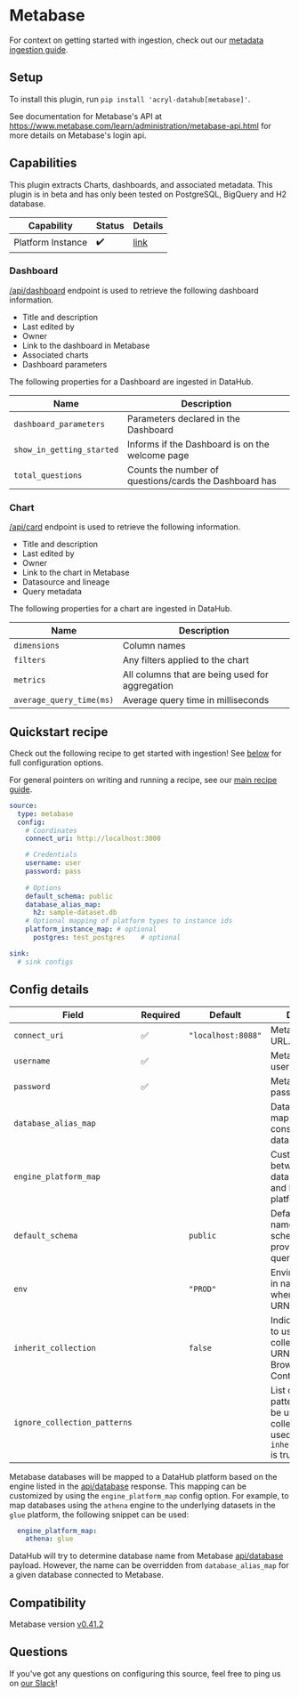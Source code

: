 # Metabase

For context on getting started with ingestion, check out our [metadata ingestion guide](../README.md).

## Setup

To install this plugin, run `pip install 'acryl-datahub[metabase]'`.

See documentation for Metabase's API at https://www.metabase.com/learn/administration/metabase-api.html 
for more details on Metabase's login api.


## Capabilities

This plugin extracts Charts, dashboards, and associated metadata. This plugin is in beta and has only been tested
on PostgreSQL, BigQuery and H2 database.

| Capability | Status | Details | 
| -----------| ------ | ---- |
| Platform Instance | ✔️ | [link](../../docs/platform-instances.md) |

### Dashboard

[/api/dashboard](https://www.metabase.com/docs/latest/api-documentation.html#dashboard) endpoint is used to
retrieve the following dashboard information.

- Title and description
- Last edited by
- Owner
- Link to the dashboard in Metabase
- Associated charts
- Dashboard parameters

The following properties for a Dashboard are ingested in DataHub.

| Name          | Description                                     |
| ------------- | ----------------------------------------------- |
| `dashboard_parameters`  | Parameters declared in the Dashboard                                    |
| `show_in_getting_started`     | Informs if the Dashboard is on the welcome page                |
| `total_questions`     | Counts the number of questions/cards the Dashboard has |

### Chart

[/api/card](https://www.metabase.com/docs/latest/api-documentation.html#card) endpoint is used to
retrieve the following information.

- Title and description
- Last edited by
- Owner
- Link to the chart in Metabase
- Datasource and lineage
- Query metadata

The following properties for a chart are ingested in DataHub.

| Name          | Description                                     |
| ------------- | ----------------------------------------------- |
| `dimensions`  | Column names                                    |
| `filters`     | Any filters applied to the chart                |
| `metrics`     | All columns that are being used for aggregation |
| `average_query_time(ms)`     | Average query time in milliseconds |


## Quickstart recipe

Check out the following recipe to get started with ingestion! See [below](#config-details) for full configuration options.

For general pointers on writing and running a recipe, see our [main recipe guide](../README.md#recipes).

```yml
source:
  type: metabase
  config:
    # Coordinates
    connect_uri: http://localhost:3000

    # Credentials
    username: user
    password: pass
    
    # Options
    default_schema: public
    database_alias_map:
      h2: sample-dataset.db
    # Optional mapping of platform types to instance ids
    platform_instance_map: # optional
      postgres: test_postgres    # optional

sink:
  # sink configs
```

## Config details


| Field                | Required | Default            | Description                                                            |
| -------------------- | -------- | ------------------ |------------------------------------------------------------------------|
| `connect_uri`        |    ✅     | `"localhost:8088"` | Metabase host URL.                                                     |
| `username`           |    ✅     |                    | Metabase username.                                                     |
| `password`           |    ✅     |                    | Metabase password.                                                     |
| `database_alias_map` |          |                    | Database name map to use when constructing dataset URN.                |
| `engine_platform_map`|          |                    | Custom mappings between metabase database engines and DataHub platforms |
| `default_schema`     |          | `public`           | Default schema name to use when schema is not provided in an SQL query |
| `env`                |          | `"PROD"`           | Environment to use in namespace when constructing URNs.                |
| `inherit_collection`                |          | `false`           | Indicates whether to use Metabase collections to build URNs, BrowserPaths and Containers.                |
| `ignore_collection_patterns`                |          |           | List of regex patterns that will be used to bypass collections. Only used when `inherit_collection` is true.                |

Metabase databases will be mapped to a DataHub platform based on the engine listed in the
[api/database](https://www.metabase.com/docs/latest/api-documentation.html#database) response. This mapping can be
customized by using the `engine_platform_map` config option. For example, to map databases using the `athena` engine to
the underlying datasets in the `glue` platform, the following snippet can be used:
```yml
  engine_platform_map:
    athena: glue
```
DataHub will try to determine database name from Metabase [api/database](https://www.metabase.com/docs/latest/api-documentation.html#database)
payload. However, the name can be overridden from `database_alias_map` for a given database connected to Metabase.

## Compatibility

Metabase version [v0.41.2](https://www.metabase.com/start/oss/)


## Questions

If you've got any questions on configuring this source, feel free to ping us on 
[our Slack](https://slack.datahubproject.io/)!